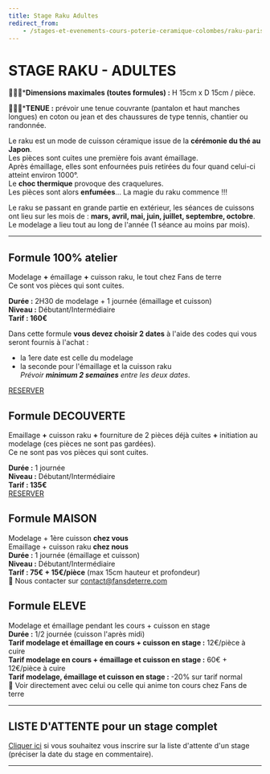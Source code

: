 ```yaml
---
title: Stage Raku Adultes
redirect_from:
    - /stages-et-evenements-cours-poterie-ceramique-colombes/raku-paris
---
```

# STAGE RAKU - ADULTES  


🌟🌟🌟***Dimensions maximales (toutes formules) :** H 15cm x D 15cm / pièce.  

🌟🌟🌟***TENUE :** prévoir une tenue couvrante (pantalon et haut manches longues) en coton ou jean et des chaussures de type tennis, chantier ou randonnée.    

Le raku est un mode de cuisson céramique issue de la **cérémonie du thé au Japon**.  
Les pièces sont cuites une première fois avant émaillage.  
Après émaillage, elles sont enfournées puis retirées du four quand celui-ci atteint environ 1000°.  
Le **choc thermique** provoque des craquelures.  
Les pièces sont alors **enfumées**…
La magie du raku commence !!!  

Le raku se passant en grande partie en extérieur, les séances de cuissons ont lieu sur les mois de : **mars, avril, mai, juin, juillet, septembre, octobre**.    
Le modelage a lieu tout au long de l'année (1 séance au moins par mois).



---

## Formule 100% atelier    
Modelage **+** émaillage **+** cuisson raku, le tout chez Fans de terre    
Ce sont vos pièces qui sont cuites.   

**Durée :** 2H30 de modelage + 1 journée (émaillage et cuisson)  
**Niveau :** Débutant/Intermédiaire  
**Tarif : 160€**    

Dans cette formule **vous devez choisir 2 dates** à l'aide des codes qui vous seront fournis à l'achat : 
- la 1ere date est celle du modelage  
- la seconde pour l'émaillage et la cuisson raku  
*Prévoir **minimum 2 semaines** entre les deux dates*.    

[RESERVER](https://app.acuityscheduling.com/catalog.php?owner=35942538&action=addCart&clear=1&id=1988339)  

## Formule DECOUVERTE    
Emaillage **+** cuisson raku **+** fourniture de 2 pièces déjà cuites **+** initiation au modelage (ces pièces ne sont pas gardées).  
Ce ne sont pas vos pièces qui sont cuites.  

**Durée :** 1 journée  
**Niveau :** Débutant/Intermédiaire  
**Tarif : 135€**  
[RESERVER](https://Fansdeterre.as.me/cuissonraku) 

## Formule MAISON  
Modelage + 1ère cuisson **chez vous**  
Emaillage + cuisson raku **chez nous**    
**Durée :** 1 journée (émaillage et cuisson)  
**Niveau :** Débutant/Intermédiaire  
**Tarif : 75€ + 15€/pièce** (max 15cm hauteur et profondeur)  
🌟 Nous contacter sur contact@fansdeterre.com  


## Formule ELEVE     
Modelage et émaillage pendant les cours + cuisson en stage  
**Durée :** 1/2 journée (cuisson l'après midi)  
**Tarif modelage et émaillage en cours + cuisson en stage :** 12€/pièce à cuire  
**Tarif modelage en cours + émaillage et cuisson en stage :** 60€ + 12€/pièce à cuire  
**Tarif modelage, émaillage et cuisson en stage :** -20% sur tarif normal  
🌟 Voir directement avec celui ou celle qui anime ton cours chez Fans de terre  
  

---
## LISTE D'ATTENTE pour un stage complet  
[Cliquer ici](https://docs.google.com/forms/d/e/1FAIpQLScDnAGxa7UlusJ0sVcahW_FnYDXCc4BQsAE5W8vGXzb9_z4pg/viewform?entry.1318731939&entry.625861564&entry.1682638982&entry.1661862399&entry.635975601) si vous souhaitez vous inscrire sur la liste d'attente d'un stage (préciser la date du stage en commentaire).  
 
---


